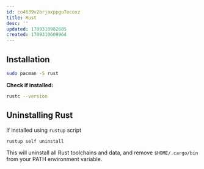 ```yaml
---
id: co4639v2brjaxppgu7ocoxz
title: Rust
desc: ''
updated: 1709310982685
created: 1709310609964
---
```


## Installation

```bash
sudo pacman -S rust
```

**Check if installed:**
```bash
rustc --version
```


## Uninstalling Rust
If installed using `rustup` script

`rustup self uninstall`

This will uninstall all Rust toolchains and data, and remove `$HOME/.cargo/bin` from your PATH environment variable.

